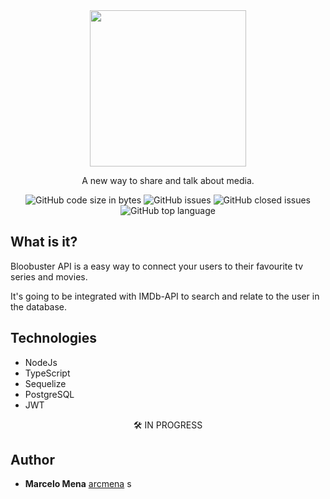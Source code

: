 <div align="center">
<img src="https://user-images.githubusercontent.com/57734796/87494337-18c6e900-c625-11ea-9025-d8c79cd19c74.png" width="250" />
<p>A new way to share and talk about media.</p>
<img alt="GitHub code size in bytes" src="https://img.shields.io/github/languages/code-size/arcmena/bloobuster-api?color=1c619e&style=flat-square">
<img alt="GitHub issues" src="https://img.shields.io/github/issues/arcmena/bloobuster-api?color=1c619e&style=flat-square">
<img alt="GitHub closed issues" src="https://img.shields.io/github/issues-closed-raw/arcmena/bloobuster-api?color=1c619e&style=flat-square">
<img alt="GitHub top language" src="https://img.shields.io/github/languages/top/arcmena/bloobuster-api?color=1c619e&style=flat-square">
</div>

## What is it?

Bloobuster API is a easy way to connect your users to their favourite tv series and movies.

It's going to be integrated with IMDb-API to search and relate to the user in the database.

## Technologies

-   NodeJs
-   TypeScript
-   Sequelize
-   PostgreSQL
-   JWT

<div align="center">
🛠 IN PROGRESS
</div>

## Author

-   **Marcelo Mena** [arcmena](https://github.com/arcmena)
    s

